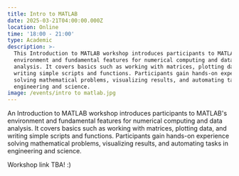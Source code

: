 ```yaml
---
title: Intro to MATLAB
date: 2025-03-21T04:00:00.000Z
location: Online
time: '18:00 - 21:00'
type: Academic
description: >-
  This Introduction to MATLAB workshop introduces participants to MATLAB's
  environment and fundamental features for numerical computing and data
  analysis. It covers basics such as working with matrices, plotting data, and
  writing simple scripts and functions. Participants gain hands-on experience
  solving mathematical problems, visualizing results, and automating tasks in
  engineering and science.
image: /events/intro to matlab.jpg
---
```


An Introduction to MATLAB workshop introduces participants to MATLAB's environment and fundamental features for numerical computing and data analysis. It covers basics such as working with matrices, plotting data, and writing simple scripts and functions. Participants gain hands-on experience solving mathematical problems, visualizing results, and automating tasks in engineering and science.

Workshop link TBA! :)
